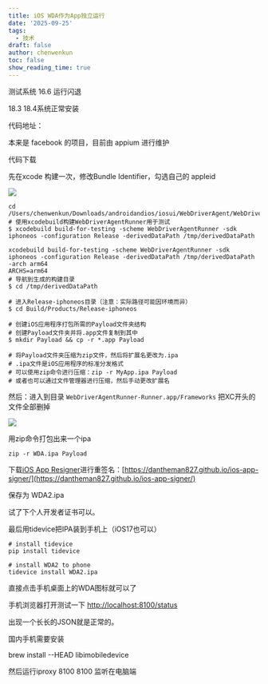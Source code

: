 ```yaml
---
title: iOS WDA作为App独立运行
date: '2025-09-25'
tags:
  - 技术
draft: false
author: chenwenkun
toc: false
show_reading_time: true
---
```

测试系统 16.6 运行闪退

18.3 18.4系统正常安装

代码地址：

本来是 facebook 的项目，目前由 appium 进行维护

代码下载

先在xcode 构建一次，修改Bundle Identifier，勾选自己的 appleid

![](https://prod-files-secure.s3.us-west-2.amazonaws.com/c205fb54-92b2-4987-8be3-972b67d27acc/cb756a73-27bc-4b0d-951a-858df3344b59/image.png?X-Amz-Algorithm=AWS4-HMAC-SHA256&X-Amz-Content-Sha256=UNSIGNED-PAYLOAD&X-Amz-Credential=ASIAZI2LB466X2MB33PT%2F20251028%2Fus-west-2%2Fs3%2Faws4_request&X-Amz-Date=20251028T005032Z&X-Amz-Expires=3600&X-Amz-Security-Token=IQoJb3JpZ2luX2VjEPj%2F%2F%2F%2F%2F%2F%2F%2F%2F%2FwEaCXVzLXdlc3QtMiJIMEYCIQDj8wRngJFK3Br7%2Fv0VI9dr6AuTq5p8j1z8k5AAYKPR0QIhAN%2B%2FahQRUvHTzPNh4I6JIM0u3eu6bjEGq0Zl0d2Mp3aiKogECLH%2F%2F%2F%2F%2F%2F%2F%2F%2F%2FwEQABoMNjM3NDIzMTgzODA1IgwLwcrJIzjHwL0vaPMq3AOONeoR79xn09v%2Bj%2B94kinp9oFp8YCaUYdGHjD4O1cvOO1OIcDzARmTHRWcCnH8hMebtSyaQEQU8FBoZh1OmSVWew2lPnq3ha7HvdtMnQTwi8DnDsFOeq2Ab34ja7GOB7alMcNDUQ%2FwTo1zQ4r%2BUo05Au8ba48Qu2ouX9P3LYTqZIgHWsnrUaiJy9ITtSmSAZTqW0xUskBvKhNZMsEORjF6F02%2FXcDGurSYPfUIdy9jUXw01WtVwOQRw9C9Pt5R58svEIEcLF44R6xw3K2jTA8iirCagrzSWs7gxHY3HouqxjwvIgFLeXMK4WDDBtUW6pagLQaGrEuVGFA5tbb4pUp0m%2BVbEicalEkcl1fnMRrUWrUjZY59Xljw6j%2BrfspsL5tgsEEohwULOf9Y6B%2BKCOi3Hwi7viHDG8yYN5IrRByNp8evoy%2B4RGclgBZ9y%2BE5tin6MTr6GVi9jAZ3i8ogKCY5jJRevQP01AWrOQD70dqc%2BkZl91ftjsEW7Nc78UxMWkRqzXqRayMVTN2VHAluBPV29vvykpNx7ubSn1MLcJUzxoLv9tNN2OIrENvMmRwbtJpddcMiP68VtOnoW2WxgT90WU3MYCDGKy24yQG83M%2F%2BKjh3yqZQh%2FH5VP5b7DCIk4DIBjqkASHrc6UPFlkDb3hkBfQRGjg2%2FU3AsyIDnsXtA95gA5C4ql0R5%2Bja3oKasXYi19phh4M8GH%2FQWC9bhfn%2FabjQZf7AeYuB52CfZO%2FcRIH38TtWBrftfV157QvbKiuRA2vRNBqgfsVz9EhaLSnDQriNMJsC7XXROiDx%2FQ5X7gW2CZdIwiaMg7OgO%2BtRzlOBM54vxh2XcwfKJ4tpuIFJgSHYmKF3sXrS&X-Amz-Signature=eda2b25b807283322aa43369b61348f4a27d12ac6120f6dbd1d57fb3eddc5af5&X-Amz-SignedHeaders=host&x-amz-checksum-mode=ENABLED&x-id=GetObject)

```shell
cd /Users/chenwenkun/Downloads/androidandios/iosui/WebDriverAgent/WebDriverAgent
# 使用xcodebuild构建WebDriverAgentRunner用于测试
$ xcodebuild build-for-testing -scheme WebDriverAgentRunner -sdk iphoneos -configuration Release -derivedDataPath /tmp/derivedDataPath

xcodebuild build-for-testing -scheme WebDriverAgentRunner -sdk iphoneos -configuration Release -derivedDataPath /tmp/derivedDataPath -arch arm64
ARCHS=arm64
# 导航到生成的构建目录
$ cd /tmp/derivedDataPath

# 进入Release-iphoneos目录（注意：实际路径可能因环境而异）
$ cd Build/Products/Release-iphoneos

# 创建iOS应用程序打包所需的Payload文件夹结构
# 创建Payload文件夹并将.app文件复制到其中
$ mkdir Payload && cp -r *.app Payload

# 将Payload文件夹压缩为zip文件，然后将扩展名更改为.ipa
# .ipa文件是iOS应用程序的标准分发格式
# 可以使用zip命令进行压缩：zip -r MyApp.ipa Payload
# 或者也可以通过文件管理器进行压缩，然后手动更改扩展名
```

然后：进入到目录 `WebDriverAgentRunner-Runner.app/Frameworks` 把XC开头的文件全部删掉

![](https://prod-files-secure.s3.us-west-2.amazonaws.com/c205fb54-92b2-4987-8be3-972b67d27acc/358b8d2b-1bfe-4fb9-beb5-83e1de5f201e/image.png?X-Amz-Algorithm=AWS4-HMAC-SHA256&X-Amz-Content-Sha256=UNSIGNED-PAYLOAD&X-Amz-Credential=ASIAZI2LB466X2MB33PT%2F20251028%2Fus-west-2%2Fs3%2Faws4_request&X-Amz-Date=20251028T005032Z&X-Amz-Expires=3600&X-Amz-Security-Token=IQoJb3JpZ2luX2VjEPj%2F%2F%2F%2F%2F%2F%2F%2F%2F%2FwEaCXVzLXdlc3QtMiJIMEYCIQDj8wRngJFK3Br7%2Fv0VI9dr6AuTq5p8j1z8k5AAYKPR0QIhAN%2B%2FahQRUvHTzPNh4I6JIM0u3eu6bjEGq0Zl0d2Mp3aiKogECLH%2F%2F%2F%2F%2F%2F%2F%2F%2F%2FwEQABoMNjM3NDIzMTgzODA1IgwLwcrJIzjHwL0vaPMq3AOONeoR79xn09v%2Bj%2B94kinp9oFp8YCaUYdGHjD4O1cvOO1OIcDzARmTHRWcCnH8hMebtSyaQEQU8FBoZh1OmSVWew2lPnq3ha7HvdtMnQTwi8DnDsFOeq2Ab34ja7GOB7alMcNDUQ%2FwTo1zQ4r%2BUo05Au8ba48Qu2ouX9P3LYTqZIgHWsnrUaiJy9ITtSmSAZTqW0xUskBvKhNZMsEORjF6F02%2FXcDGurSYPfUIdy9jUXw01WtVwOQRw9C9Pt5R58svEIEcLF44R6xw3K2jTA8iirCagrzSWs7gxHY3HouqxjwvIgFLeXMK4WDDBtUW6pagLQaGrEuVGFA5tbb4pUp0m%2BVbEicalEkcl1fnMRrUWrUjZY59Xljw6j%2BrfspsL5tgsEEohwULOf9Y6B%2BKCOi3Hwi7viHDG8yYN5IrRByNp8evoy%2B4RGclgBZ9y%2BE5tin6MTr6GVi9jAZ3i8ogKCY5jJRevQP01AWrOQD70dqc%2BkZl91ftjsEW7Nc78UxMWkRqzXqRayMVTN2VHAluBPV29vvykpNx7ubSn1MLcJUzxoLv9tNN2OIrENvMmRwbtJpddcMiP68VtOnoW2WxgT90WU3MYCDGKy24yQG83M%2F%2BKjh3yqZQh%2FH5VP5b7DCIk4DIBjqkASHrc6UPFlkDb3hkBfQRGjg2%2FU3AsyIDnsXtA95gA5C4ql0R5%2Bja3oKasXYi19phh4M8GH%2FQWC9bhfn%2FabjQZf7AeYuB52CfZO%2FcRIH38TtWBrftfV157QvbKiuRA2vRNBqgfsVz9EhaLSnDQriNMJsC7XXROiDx%2FQ5X7gW2CZdIwiaMg7OgO%2BtRzlOBM54vxh2XcwfKJ4tpuIFJgSHYmKF3sXrS&X-Amz-Signature=6e2fc2baeda1ec91db5936938d18390c05b90150ee30d1572cf91a6ed0355d65&X-Amz-SignedHeaders=host&x-amz-checksum-mode=ENABLED&x-id=GetObject)

用zip命令打包出来一个ipa

```shell
zip -r WDA.ipa Payload
```

下载[iOS App Resigner](https://zhida.zhihu.com/search?content_id=237756070&content_type=Article&match_order=1&q=iOS%20App%20Resigner&zd_token=eyJhbGciOiJIUzI1NiIsInR5cCI6IkpXVCJ9.eyJpc3MiOiJ6aGlkYV9zZXJ2ZXIiLCJleHAiOjE3NDQzNTQ0ODAsInEiOiJpT1MgQXBwIFJlc2lnbmVyIiwiemhpZGFfc291cmNlIjoiZW50aXR5IiwiY29udGVudF9pZCI6MjM3NzU2MDcwLCJjb250ZW50X3R5cGUiOiJBcnRpY2xlIiwibWF0Y2hfb3JkZXIiOjEsInpkX3Rva2VuIjpudWxsfQ.XGwOKX0ujlvhojSuRT3SlA0sDFnQK-FxDJr60CX6YqU&zhida_source=entity)进行重签名：[https://dantheman827.github.io/ios-app-signer/](https://dantheman827.github.io/ios-app-signer/)

保存为 WDA2.ipa

试了下个人开发者证书可以。

最后用tidevice把IPA装到手机上（iOS17也可以）

```shell
# install tidevice
pip install tidevice

# install WDA2 to phone
tidevice install WDA2.ipa
```

直接点击手机桌面上的WDA图标就可以了

手机浏览器打开测试一下 [http://localhost:8100/status](http://localhost:8100/status)

出现一个长长的JSON就是正常的。

国内手机需要安装

brew install --HEAD libimobiledevice

然后运行iproxy 8100 8100 监听在电脑端
